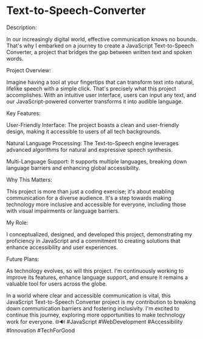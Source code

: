 # Text-to-Speech-Converter
Description:

In our increasingly digital world, effective communication knows no bounds. That's why I embarked on a journey to create a JavaScript Text-to-Speech Converter, a project that bridges the gap between written text and spoken words.

Project Overview:

Imagine having a tool at your fingertips that can transform text into natural, lifelike speech with a simple click. That's precisely what this project accomplishes. With an intuitive user interface, users can input any text, and our JavaScript-powered converter transforms it into audible language.

Key Features:

User-Friendly Interface: The project boasts a clean and user-friendly design, making it accessible to users of all tech backgrounds.

Natural Language Processing: The Text-to-Speech engine leverages advanced algorithms for natural and expressive speech synthesis.

Multi-Language Support: It supports multiple languages, breaking down language barriers and enhancing global accessibility.

Why This Matters:

This project is more than just a coding exercise; it's about enabling communication for a diverse audience. It's a step towards making technology more inclusive and accessible for everyone, including those with visual impairments or language barriers.

My Role:

I conceptualized, designed, and developed this project, demonstrating my proficiency in JavaScript and a commitment to creating solutions that enhance accessibility and user experiences.

Future Plans:

As technology evolves, so will this project. I'm continuously working to improve its features, enhance language support, and ensure it remains a valuable tool for users across the globe.

In a world where clear and accessible communication is vital, this JavaScript Text-to-Speech Converter project is my contribution to breaking down communication barriers and fostering inclusivity. I'm excited to continue this journey, exploring more opportunities to make technology work for everyone. 🌐🔊 #JavaScript #WebDevelopment #Accessibility #Innovation #TechForGood
